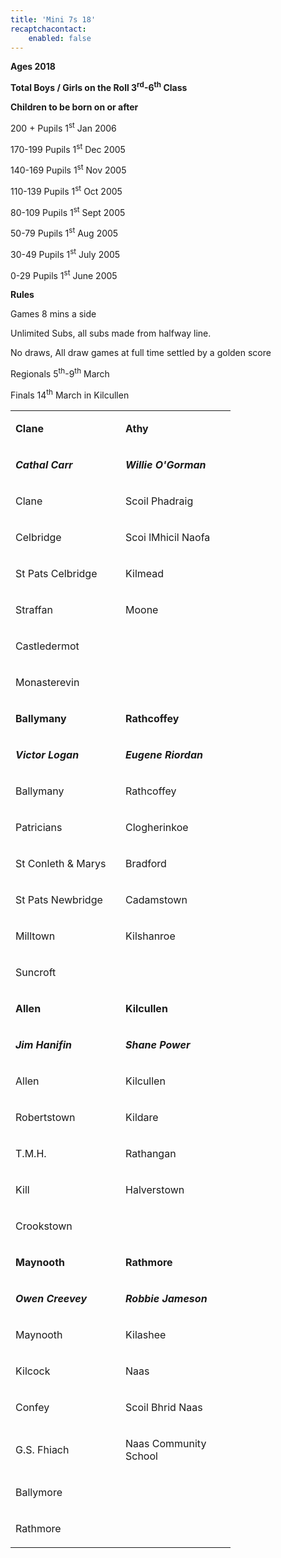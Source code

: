 ```yaml
---
title: 'Mini 7s 18'
recaptchacontact:
    enabled: false
---
```


<p><strong>Ages 2018</strong></p>
<p><strong>Total Boys / Girls on the Roll 3<sup>rd</sup>-6<sup>th</sup> Class</strong></p>
<p><strong>Children to be born on or after</strong></p>
<p>200 + Pupils 1<sup>st</sup> Jan 2006</p>
<p>170-199 Pupils 1<sup>st</sup> Dec 2005</p>
<p>140-169 Pupils 1<sup>st</sup> Nov 2005</p>
<p>110-139 Pupils 1<sup>st</sup> Oct 2005</p>
<p>80-109 Pupils 1<sup>st</sup> Sept 2005</p>
<p>50-79 Pupils 1<sup>st</sup> Aug 2005</p>
<p>30-49 Pupils 1<sup>st</sup> July 2005</p>
<p>0-29 Pupils 1<sup>st</sup> June 2005</p>
<p><strong>Rules </strong></p>
<p>Games 8 mins a side</p>
<p>Unlimited Subs, all subs made from halfway line.</p>
<p>No draws, All draw games at full time settled by a golden score</p>
<p>Regionals 5<sup>th</sup>-9<sup>th</sup> March</p>
<p>Finals 14<sup>th</sup> March in Kilcullen</p>
<table width="0">
<tbody>
<tr>
<td width="137">
<p><strong>Clane </strong></p>
</td>
<td width="160">
<p><strong>Athy</strong></p>
</td>
</tr>
<tr>
<td width="137">
<p><strong><em>Cathal Carr</em></strong></p>
</td>
<td width="160">
<p><strong><em>Willie O'Gorman</em></strong></p>
</td>
</tr>
<tr>
<td width="137">
<p>Clane</p>
</td>
<td width="160">
<p>Scoil Phadraig</p>
</td>
</tr>
<tr>
<td width="137">
<p>Celbridge</p>
</td>
<td width="160">
<p>Scoi lMhicil Naofa</p>
</td>
</tr>
<tr>
<td width="137">
<p>St Pats Celbridge</p>
</td>
<td width="160">
<p>Kilmead</p>
</td>
</tr>
<tr>
<td width="137">
<p>Straffan</p>
</td>
<td width="160">
<p>Moone</p>
</td>
</tr>
<tr>
<td width="160">
<p>Castledermot</p>
</td>
</tr>
<tr>
<td width="160">
<p>Monasterevin</p>
</td>
</tr>
<tr>
</tr>
<tr>
<td width="137">
<p><strong>Ballymany</strong></p>
</td>
<td width="160">
<p><strong>Rathcoffey</strong></p>
</td>
</tr>
<tr>
<td width="137">
<p><strong><em>Victor Logan</em></strong></p>
</td>
<td width="160">
<p><strong><em>Eugene Riordan</em></strong></p>
</td>
</tr>
<tr>
<td width="137">
<p>Ballymany</p>
</td>
<td width="160">
<p>Rathcoffey</p>
</td>
</tr>
<tr>
<td width="137">
<p>Patricians</p>
</td>
<td width="160">
<p>Clogherinkoe</p>
</td>
</tr>
<tr>
<td width="137">
<p>St Conleth &amp; Marys</p>
</td>
<td width="160">
<p>Bradford</p>
</td>
</tr>
<tr>
<td width="137">
<p>St Pats Newbridge</p>
</td>
<td width="160">
<p>Cadamstown</p>
</td>
</tr>
<tr>
<td width="137">
<p>Milltown</p>
</td>
<td width="160">
<p>Kilshanroe</p>
</td>
</tr>
<tr>
<td width="137">
<p>Suncroft</p>
</td>
</tr>
<tr>
</tr>
<tr>
<td width="137">
<p><strong>Allen</strong></p>
</td>
<td width="160">
<p><strong>Kilcullen</strong></p>
</td>
</tr>
<tr>
<td width="137">
<p><strong><em>Jim Hanifin</em></strong></p>
</td>
<td width="160">
<p><strong><em>Shane Power</em></strong></p>
</td>
</tr>
<tr>
<td width="137">
<p>Allen</p>
</td>
<td width="160">
<p>Kilcullen</p>
</td>
</tr>
<tr>
<td width="137">
<p>Robertstown</p>
</td>
<td width="160">
<p>Kildare</p>
</td>
</tr>
<tr>
<td width="137">
<p>T.M.H.</p>
</td>
<td width="160">
<p>Rathangan</p>
</td>
</tr>
<tr>
<td width="137">
<p>Kill</p>
</td>
<td width="160">
<p>Halverstown</p>
</td>
</tr>
<tr>
<td width="160">
<p>Crookstown</p>
</td>
</tr>
<tr>
</tr>
<tr>
<td width="137">
<p><strong>Maynooth</strong></p>
</td>
<td width="160">
<p><strong>Rathmore</strong></p>
</td>
</tr>
<tr>
<td width="137">
<p><strong><em>Owen Creevey</em></strong></p>
</td>
<td width="160">
<p><strong><em>Robbie Jameson</em></strong></p>
</td>
</tr>
<tr>
<td width="137">
<p>Maynooth</p>
</td>
<td width="160">
<p>Kilashee</p>
</td>
</tr>
<tr>
<td width="137">
<p>Kilcock</p>
</td>
<td width="160">
<p>Naas</p>
</td>
</tr>
<tr>
<td width="137">
<p>Confey</p>
</td>
<td width="160">
<p>Scoil Bhrid Naas</p>
</td>
</tr>
<tr>
<td width="137">
<p>G.S. Fhiach</p>
</td>
<td width="160">
<p>Naas Community School</p>
</td>
</tr>
<tr>
<td width="160">
<p>Ballymore</p>
</td>
</tr>
<tr>
<td width="160">
<p>Rathmore</p>
</td>
</tr>
</tbody>
</table>
